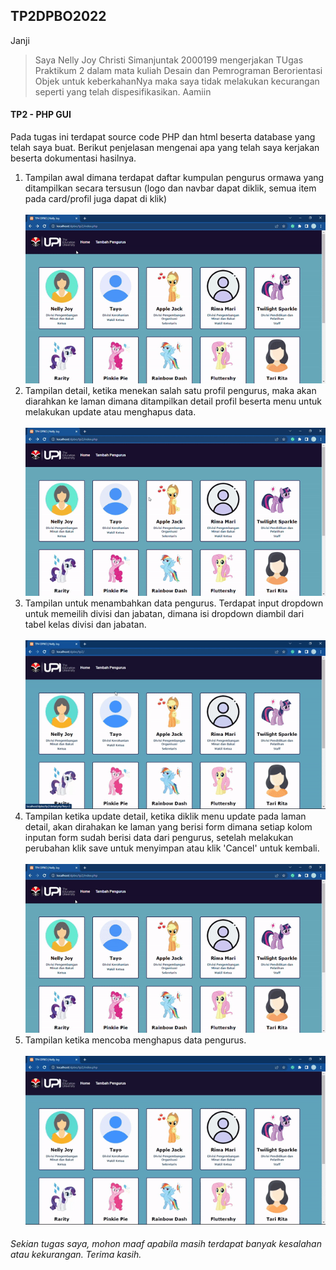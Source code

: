 ## TP2DPBO2022

Janji

>Saya Nelly Joy Christi Simanjuntak 2000199 mengerjakan TUgas Praktikum 2 dalam mata kuliah Desain dan Pemrograman Berorientasi Objek untuk keberkahanNya maka saya tidak melakukan kecurangan seperti yang telah dispesifikasikan. Aamiin

#### TP2 - PHP GUI
Pada tugas ini terdapat source code PHP dan html beserta database yang telah saya buat. Berikut penjelasan mengenai apa yang telah saya kerjakan beserta dokumentasi hasilnya.

1. Tampilan awal dimana terdapat daftar kumpulan pengurus ormawa yang ditampilkan secara tersusun (logo dan navbar dapat diklik, semua item pada card/profil juga dapat di klik) <br><br>
   ![](assets_readme/depan.gif)
2. Tampilan detail, ketika menekan salah satu profil pengurus, maka akan diarahkan ke laman dimana ditampilkan detail profil beserta menu untuk melakukan update atau menghapus data. <br><br>
   ![](assets_readme/detail.gif)
3. Tampilan untuk menambahkan data pengurus. Terdapat input dropdown untuk memeilih divisi dan jabatan, dimana isi dropdown diambil dari tabel kelas divisi dan jabatan. <br><br>
   ![](assets_readme/insert.gif)
4. Tampilan ketika update detail, ketika diklik menu update pada laman detail, akan dirahakan ke laman yang berisi form dimana setiap kolom inputan form sudah berisi data dari pengurus, setelah melakukan perubahan klik save untuk menyimpan atau klik 'Cancel' untuk kembali. <br><br>
   ![](assets_readme/update.gif)
5. Tampilan ketika mencoba menghapus data pengurus. <br><br>
   ![](assets_readme/delete.gif)
   

###### Sekian tugas saya, mohon maaf apabila masih terdapat banyak kesalahan atau kekurangan. Terima kasih.

